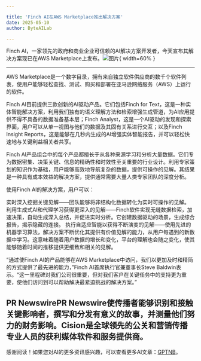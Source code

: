 ```yaml
---

title: 'Finch AI在AWS Marketplace推出解决方案'
date: 2025-05-10
author: ByteAILab

---
```


Finch AI，一家领先的政府和商业企业可信赖的AI解决方案开发者，今天宣布其解决方案现已在AWS Marketplace上发布。![图片](https://ai-techpark.com/wp-content/uploads/Finch-AI.jpg){ width=60% }

---
AWS Marketplace是一个数字目录，拥有来自独立软件供应商的数千个软件列表，使用户能够轻松查找、测试、购买和部署在亚马逊网络服务（AWS）上运行的软件。

Finch AI目前提供三款创新的AI驱动产品。它们包括Finch for Text，这是一种实体智能解决方案，利用我们独有的语义理解方法和检索增强生成管道，为AI应用提供不得不具备的数据准备基本层；Finch Analyst，这是一个AI驱动的发现和探索界面，用户可以从单一视图与他们的数据及其固有关系进行交互；以及Finch Insight Reports，这是能够在几秒内生成的AI增强实体智能报告，并可以轻松快速地与关键利益相关者共享。

Finch AI产品组合中的每个产品都擅长于从各种来源学习和分析大量数据。它们专为数据密集、决策关键、信息的精确性和时效性至关重要的行业设计。利用专家策划的知识作为基础，用户能够高效地导航复杂的数据，提供可操作的见解。其结果是一种具有成本效益的解决方案，提供通常需要大量人类专家团队的深度分析。

使用Finch AI的解决方案，用户可以：

实时深入挖掘关键见解——团队能够将非结构化数据转化为实时可操作的见解。
利用生成式AI和代理学习获得更深入的见解——Finch软件实现无缝数据检索，加速决策，自动生成深入总结，并促进实时分析。它创建数据驱动的场景，生成综合报告，揭示隐藏的连接。
执行自适应智能以获得不断演变的见解——使用先进的机器学习算法，解决方案不断优化其提供有价值见解的能力，从用户每遇到的新数据中学习。这意味着随着用户数据的增长和变化，平台的理解也会随之变化，使其能够随着时间的推移提供更细致和相关的见解。

“通过使Finch AI的产品能够在AWS Marketplace中访问，我们以更加及时和精简的方式提供了最先进的能力，”Finch AI首席执行官兼董事长Steve Baldwin表示。“这一里程碑对我们公司很重要，但对我们客户在关键任务中的支持更为重要，使他们访问到可以帮助解决最紧迫挑战的解决方案。”

PR NewswirePR Newswire使传播者能够识别和接触关键影响者，撰写和分发有意义的故事，并测量他们努力的财务影响。Cision是全球领先的公关和营销传播专业人员的获利媒体软件和服务提供商。
---
感谢阅读！如果您对AI的更多资讯感兴趣，可以查看更多AI文章：[GPTNB](https://gptnb.com)。